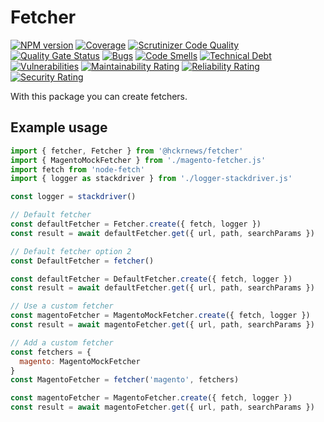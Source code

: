# Fetcher

[![NPM version][npm-image]][npm-url] [![Coverage](https://sonarcloud.io/api/project_badges/measure?project=hckrnews_fetcher&metric=coverage)](https://sonarcloud.io/summary/new_code?id=hckrnews_fetcher) [![Scrutinizer Code Quality][scrutinizer-image]][scrutinizer-url] [![Quality Gate Status](https://sonarcloud.io/api/project_badges/measure?project=hckrnews_fetcher&metric=alert_status)](https://sonarcloud.io/summary/new_code?id=hckrnews_fetcher) 
[![Bugs](https://sonarcloud.io/api/project_badges/measure?project=hckrnews_fetcher&metric=bugs)](https://sonarcloud.io/summary/new_code?id=hckrnews_fetcher) [![Code Smells](https://sonarcloud.io/api/project_badges/measure?project=hckrnews_fetcher&metric=code_smells)](https://sonarcloud.io/summary/new_code?id=hckrnews_fetcher) [![Technical Debt](https://sonarcloud.io/api/project_badges/measure?project=hckrnews_fetcher&metric=sqale_index)](https://sonarcloud.io/summary/new_code?id=hckrnews_fetcher) [![Vulnerabilities](https://sonarcloud.io/api/project_badges/measure?project=hckrnews_fetcher&metric=vulnerabilities)](https://sonarcloud.io/summary/new_code?id=hckrnews_fetcher)
[![Maintainability Rating](https://sonarcloud.io/api/project_badges/measure?project=hckrnews_fetcher&metric=sqale_rating)](https://sonarcloud.io/summary/new_code?id=hckrnews_fetcher) [![Reliability Rating](https://sonarcloud.io/api/project_badges/measure?project=hckrnews_fetcher&metric=reliability_rating)](https://sonarcloud.io/summary/new_code?id=hckrnews_fetcher) [![Security Rating](https://sonarcloud.io/api/project_badges/measure?project=hckrnews_fetcher&metric=security_rating)](https://sonarcloud.io/summary/new_code?id=hckrnews_fetcher)

With this package you can create fetchers.

## Example usage

```javascript
import { fetcher, Fetcher } from '@hckrnews/fetcher'
import { MagentoMockFetcher } from './magento-fetcher.js'
import fetch from 'node-fetch'
import { logger as stackdriver } from './logger-stackdriver.js'

const logger = stackdriver()

// Default fetcher
const defaultFetcher = Fetcher.create({ fetch, logger })
const result = await defaultFetcher.get({ url, path, searchParams })

// Default fetcher option 2
const DefaultFetcher = fetcher()

const defaultFetcher = DefaultFetcher.create({ fetch, logger })
const result = await defaultFetcher.get({ url, path, searchParams })

// Use a custom fetcher
const magentoFetcher = MagentoMockFetcher.create({ fetch, logger })
const result = await magentoFetcher.get({ url, path, searchParams })

// Add a custom fetcher
const fetchers = {
  magento: MagentoMockFetcher
}
const MagentoFetcher = fetcher('magento', fetchers)

const magentoFetcher = MagentoFetcher.create({ fetch, logger })
const result = await magentoFetcher.get({ url, path, searchParams })
```

[npm-url]: https://www.npmjs.com/package/@hckrnews/fetcher
[npm-image]: https://img.shields.io/npm/v/@hckrnews/fetcher.svg
[travis-url]: https://app.travis-ci.com/hckrnews/fetcher
[travis-image]: https://app.travis-ci.com/hckrnews/fetcher.svg?branch=main
[scrutinizer-url]: https://scrutinizer-ci.com/g/hckrnews/fetcher/?branch=main
[scrutinizer-image]: https://scrutinizer-ci.com/g/hckrnews/fetcher/badges/quality-score.png?b=main
